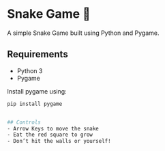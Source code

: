 # Snake Game 🐍

A simple Snake Game built using Python and Pygame.

## Requirements
- Python 3
- Pygame

Install pygame using:
```bash
pip install pygame


## Controls
- Arrow Keys to move the snake
- Eat the red square to grow
- Don’t hit the walls or yourself!
